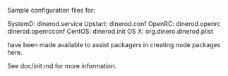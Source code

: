 Sample configuration files for:

SystemD: dinerod.service
Upstart: dinerod.conf
OpenRC:  dinerod.openrc
         dinerod.openrcconf
CentOS:  dinerod.init
OS X:    org.dinero.dinerod.plist

have been made available to assist packagers in creating node packages here.

See doc/init.md for more information.
